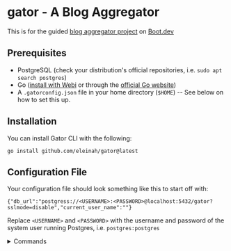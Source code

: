 # gator - A Blog Aggregator
This is for the guided [blog aggregator project](https://www.boot.dev/courses/build-blog-aggregator-golang) on [Boot.dev](https://boot.dev)

## Prerequisites
- PostgreSQL (check your distribution's official repositories, i.e. `sudo apt search postgres`)
- Go ([install with Webi](https://webinstall.dev/golang/) or through the [official Go website](https://go.dev/doc/install))
- A `.gatorconfig.json` file in your home directory (`$HOME`) -- See below on how to set this up.

## Installation
You can install Gator CLI with the following:

```
go install github.com/eleinah/gator@latest
```

## Configuration File
Your configuration file should look something like this to start off with:

```
{"db_url":"postgress://<USERNAME>:<PASSWORD>@localhost:5432/gator?sslmode=disable","current_user_name":""}
```

Replace `<USERNAME>` and `<PASSWORD>` with the username and password of the system user running Postgres, i.e. `postgres:postgres`

<details>

<summary>Commands</summary>

The usage for gator is `gator <command> [args...]`

### login <user>
Logs into a user in the database

### register <user>
Register a user into the database

### reset
Resets the database

### users
Lists all users in the database, and which one is currently logged in

### agg <wait time between requests>
Start aggregating posts from feeds and populating the database, refreshing based on the given duration

### addfeed <URL>
Adds a feed by URL to the database

### feeds
Shows all feeds in the database

### follow <URL>
Follows a feed by URL for the logged in database user

### following
Displays the followed feeds for the logged in database user

### unfollow <URL>
Unfollows a feed by URL for the logged in database user

### browse <URL>
Browse all posts from followed feeds for the logged in database user

</details>
